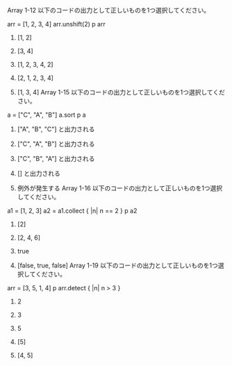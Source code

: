 Array 1-12
以下のコードの出力として正しいものを1つ選択してください。

arr = [1, 2, 3, 4]
arr.unshift(2)
p arr
1.   [1, 2]

2.   [3, 4]

3.   [1, 2, 3, 4, 2]

4.   [2, 1, 2, 3, 4]

5.   [1, 3, 4]
Array 1-15
以下のコードの出力として正しいものを1つ選択してください。

a = ["C", "A", "B"]
a.sort
p a
1.   ["A", "B", "C"] と出力される

2.   ["C", "A", "B"] と出力される

3.   ["C", "B", "A"] と出力される

4.   [] と出力される

5.   例外が発生する
Array 1-16
以下のコードの出力として正しいものを1つ選択してください。

a1 = [1, 2, 3]
a2 = a1.collect { |n| n == 2 }
p a2
1.   [2]

2.   [2, 4, 6]

3.   true

4.   [false, true, false]
Array 1-19
以下のコードの出力として正しいものを1つ選択してください。

arr = [3, 5, 1, 4]
p arr.detect { |n| n > 3 }
1.   2

2.   3

3.   5

4.   [5]

5.   [4, 5]
